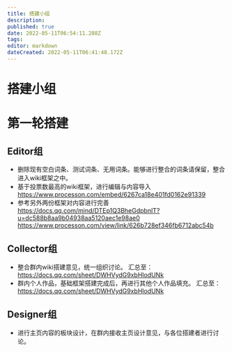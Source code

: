 ```yaml
---
title: 搭建小组
description: 
published: true
date: 2022-05-11T06:54:11.288Z
tags: 
editor: markdown
dateCreated: 2022-05-11T06:41:48.172Z
---
```


# 搭建小组



# 第一轮搭建

 ## Editor组
 - 删除现有空白词条、测试词条、无用词条。能够进行整合的词条请保留，整合进入wiki框架之中。
 - 基于投票数最高的wiki框架，进行编辑与内容导入
 https://www.processon.com/embed/6267ca18e401fd0162e91339
 - 参考另外两份框架对内容进行完善
 https://docs.qq.com/mind/DTEp1Q3BheGdpbnlT?u=dc588b8aa9b04938aa5120aec1e98ae0
 https://www.processon.com/view/link/626b728ef346fb6712abc54b

 ## Collector组
 - 整合群内wiki搭建意见，统一组织讨论。
 汇总至：https://docs.qq.com/sheet/DWHVydG9xbHlodUNk
 - 群内个人作品，基础框架搭建完成后，再进行其他个人作品填充。
 汇总至：https://docs.qq.com/sheet/DWHVydG9xbHlodUNk


 ## Designer组
-  进行主页内容的板块设计，在群内接收主页设计意见，与各位搭建者进行讨论。

